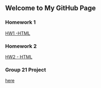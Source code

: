 ## Welcome to My GitHub Page

### Homework 1
[HW1 -HTML](https://bu-ie-360.github.io/spring22-Hamza-Kale/IE360_HW1_hamza_kale.html)
### Homework 2
[HW2 - HTML](https://bu-ie-360.github.io/spring22-Hamza-Kale/IE360_HW2_Hamza_Kale.html)
### Group 21 Project

[here](360_PROJECT_REPORT/group21_project.html)

